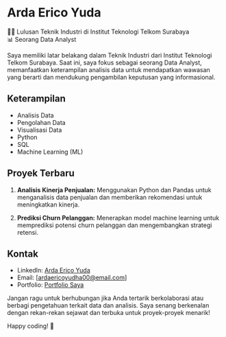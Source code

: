 # Arda Erico Yuda

👨‍🎓 Lulusan Teknik Industri di Institut Teknologi Telkom Surabaya  
📊 Seorang Data Analyst

Saya memiliki latar belakang dalam Teknik Industri dari Institut Teknologi Telkom Surabaya. Saat ini, saya fokus sebagai seorang Data Analyst, memanfaatkan keterampilan analisis data untuk mendapatkan wawasan yang berarti dan mendukung pengambilan keputusan yang informasional.

## Keterampilan

- Analisis Data
- Pengolahan Data
- Visualisasi Data
- Python
- SQL
- Machine Learning (ML)

## Proyek Terbaru

1. **Analisis Kinerja Penjualan:** Menggunakan Python dan Pandas untuk menganalisis data penjualan dan memberikan rekomendasi untuk meningkatkan kinerja.

2. **Prediksi Churn Pelanggan:** Menerapkan model machine learning untuk memprediksi potensi churn pelanggan dan mengembangkan strategi retensi.

## Kontak

- LinkedIn: [Arda Erico Yuda](https://www.linkedin.com/in/ardaericoyud)
- Email: [ardaericoyudha00@email.com]
- Portfolio: [Portfolio Saya](https://www.portfoliosaya.com)

Jangan ragu untuk berhubungan jika Anda tertarik berkolaborasi atau berbagi pengetahuan terkait data dan analisis. Saya senang berkenalan dengan rekan-rekan sejawat dan terbuka untuk proyek-proyek menarik!

Happy coding! 🚀

